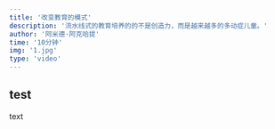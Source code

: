 ```yaml
---
title: '改变教育的模式'
description: '流水线式的教育培养的的不是创造力，而是越来越多的多动症儿童。'
author: '阿米德·阿克哈提'
time: '10分钟'
img: '1.jpg'
type: 'video'
---
```


## test
text